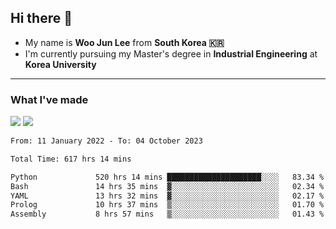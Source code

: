## Hi there 👋

- My name is **Woo Jun Lee** from **South Korea 🇰🇷**
- I'm currently pursuing my Master's degree in **Industrial Engineering** at **Korea University**

---

### What I've made

<a href="https://share.streamlit.io/tomtom1103/kuiai_hackathon_2022/main/JL_app.py"><img src="https://img.shields.io/badge/Journey Lee-161B22?style=for-the-badge&logo=streamlit&logoColor=FF4B4B"/></a> <a href="https://jeon-100.github.io/Dangzang/"><img src="https://img.shields.io/badge/당신을 위한 장학금, 당장!-161B22?style=for-the-badge&logo=react&logoColor=#61DAFB"/></a>

<!--START_SECTION:waka-->

```txt
From: 11 January 2022 - To: 04 October 2023

Total Time: 617 hrs 14 mins

Python             520 hrs 14 mins █████████████████████░░░░   83.34 %
Bash               14 hrs 35 mins  ▓░░░░░░░░░░░░░░░░░░░░░░░░   02.34 %
YAML               13 hrs 32 mins  ▓░░░░░░░░░░░░░░░░░░░░░░░░   02.17 %
Prolog             10 hrs 37 mins  ▒░░░░░░░░░░░░░░░░░░░░░░░░   01.70 %
Assembly           8 hrs 57 mins   ▒░░░░░░░░░░░░░░░░░░░░░░░░   01.43 %
```

<!--END_SECTION:waka-->
